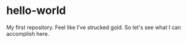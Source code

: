 # hello-world
My first repository. Feel like I've strucked gold.
So let's see what I can accomplish here. 
